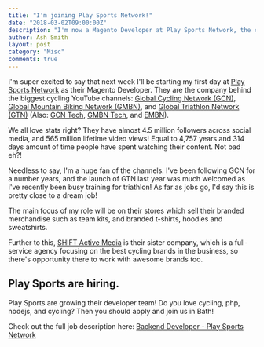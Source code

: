 ```yaml
---
title: "I'm joining Play Sports Network!"
date: "2018-03-02T09:00:00Z"
description: "I'm now a Magento Developer at Play Sports Network, the company behind GCN, GTN, and GMBN."
author: Ash Smith
layout: post
category: "Misc"
comments: true
---
```


I'm super excited to say that next week I'll be starting my first day at [Play Sports Network][psn] as their Magento Developer. They are the company behind the biggest cycling YouTube channels: [Global Cycling Network (GCN)][gcn], [Global Mountain Biking Network (GMBN)][gmbn], and [Global Triathlon Network (GTN)][gtn] (Also: [GCN Tech][gcntech], [GMBN Tech][gmbntech], and [EMBN][embn]). 

We all love stats right? They have almost 4.5 million followers across social media, and 565 million lifetime video views! Equal to 4,757 years and 314 days amount of time people have spent watching their content. Not bad eh?!

Needless to say, I'm a huge fan of the channels. I've been following GCN for a number years, and the launch of GTN last year was much welcomed as I've recently been busy training for triathlon! As far as jobs go, I'd say this is pretty close to a dream job!

The main focus of my role will be on their stores which sell their branded merchandise such as team kits, and branded t-shirts, hoodies and sweatshirts.

Further to this, [SHIFT Active Media][shift] is their sister company, which is a full-service agency focusing on the best cycling brands in the business, so there's opportunity there to work with awesome brands too.


## Play Sports are hiring.

Play Sports are growing their developer team! Do you love cycling, php, nodejs, and cycling? Then you should apply and join us in Bath! 

Check out the full job description here: [Backend Developer - Play Sports Network][bestjob]


[psn]: https://www.playsportsnetwork.com/
[gcn]: https://www.youtube.com/channel/UCuTaETsuCOkJ0H_GAztWt0Q
[gmbn]: https://www.youtube.com/user/globalmtb
[gtn]: https://www.youtube.com/user/globaltrinetwork
[gcntech]: https://www.youtube.com/channel/UC710HJmp-YgNbE5BnFBRoeg
[gmbntech]: https://www.youtube.com/channel/UC6juisijUAHcJLt23nk-qOQ
[embn]: https://www.youtube.com/channel/UC7Txz5nUDD14vCdNSU_JydQ
[gcnshop]: https://shop.globalcyclingnetwork.com/
[shift]: http://www.shiftactivemedia.com/
[bestjob]: https://www.playsportsnetwork.com/job/backend-developer/
